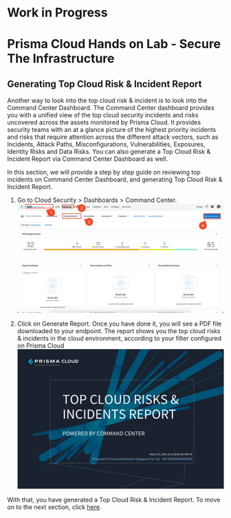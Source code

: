 # Work in Progress
# Prisma Cloud Hands on Lab - Secure The Infrastructure
## Generating Top Cloud Risk & Incident Report
Another way to look into the top cloud risk & incident is to look into the Command Center Dashboard. The Command Center dashboard provides you with a unified view of the top cloud security incidents and risks uncovered across the assets monitored by Prisma Cloud. It provides security teams with an at a glance picture of the highest priority incidents and risks that require attention across the different attack vectors, such as Incidents, Attack Paths, Misconfigurations, Vulnerabilities, Exposures, Identity Risks and Data Risks. You can also generate a Top Cloud Risk & Incident Report via Command Center Dashboard as well.

In this section, we will provide a step by step guide on reviewing top incidents on Command Center Dashboard, and generating Top Cloud Risk & Incident Report. 

1. Go to Cloud Security > Dashboards > Command Center.
![alt text](/resources/pc-commandcenter-1.png?raw=true)

2. Click on Generate Report. Once you have done it, you will see a PDF file downloaded to your endpoint. The report shows you the top cloud risks & incidents in the cloud environment, according to your filter configured on Prisma Cloud
![alt text](/resources/pc-commandcenter-2.png?raw=true)

With that, you have generated a Top Cloud Risk & Incident Report. To move on to the next section, click [here](/10-AutoRemediation.md).